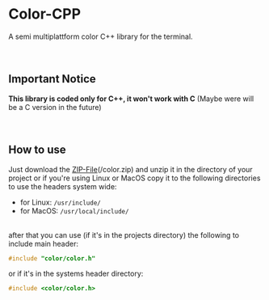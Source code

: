 # Color-CPP
A semi multiplattform color C++ library for the terminal.<br /><br /><br />

## Important Notice
**This library is coded only for C++, it won't work with C** (Maybe were will be a C version in the future)<br /><br /><br />

## How to use
Just download the [ZIP-File](https://github.com/mrehfeld-code/Color-CPP/raw/main/color.zip)(/color.zip) and unzip it in the directory of your project or if you're using Linux or MacOS copy it to the following directories to use the headers system wide:
* for Linux: `/usr/include/`
* for MacOS: `/usr/local/include/` 
<br /><br />


after that you can use (if it's in the projects directory) the following to include main header: 
```cpp
#include "color/color.h"
```
or if it's in the systems header directory:
```cpp
#include <color/color.h>
```
